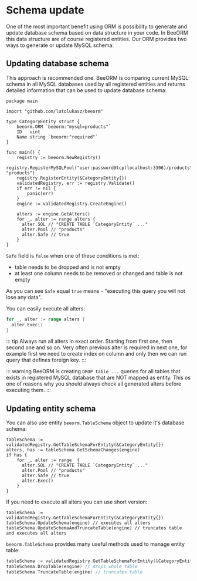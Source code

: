 # Schema update

One of the most important benefit using ORM is possibility to generate and 
update database schema based on data structure in your code.
In BeeORM this data structure are of course registered entities.
Our ORM provides two ways to generate or update MySQL schema:

##  Updating database schema

This approach is recommended one. BeeORM is comparing current MySQL
schema in all MySQL databases used by all registered entities 
and returns detailed information that can be used to update database schema:

```go{21}
package main

import "github.com/latolukasz/beeorm"

type CategoryEntity struct {
	beeorm.ORM `beeorm:"mysql=products"`
	ID   uint
    Name string `beeorm:"required"`
}

func main() {
    registry := beeorm.NewRegistry()
    registry.RegisterMySQLPool("user:password@tcp(localhost:3306)/products", "products")
    registry.RegisterEntity(&CategoryEntity{})
    validatedRegistry, err := registry.Validate()
    if err != nil {
        panic(err)
    }
    engine := validatedRegistry.CreateEngine()
    
    alters := engine.GetAlters()
    for _, alter := range alters {
      alter.SQL // "CREATE TABLE `CategoryEntity` ..."
      alter.Pool // "products"
      alter.Safe // true
	}
}  
```

`Safe` field is `false` when one of these conditions is met:
 * table needs to be dropped and is not empty
 * at least one column needs to be removed or changed and table is not empty

As you can see `Safe` equal `true` means - "executing this query you will not lose any data".

You can easily execute all alters:

```go
for _, alter := range alters {
  alter.Exec()
}
```

::: tip
Always run all alters in exact order. Starting from first one, then second one
and so on. Very often previous alter is required in next one, for example first
we need to create index on column and only then we can run query that defines 
foreign key.
:::

::: warning
BeeORM is creating `DROP table ...` queries for all tables that exists in registered
MySQL database that are NOT mapped as entity. This os one of reasons why you should always
check all generated alters before executing them.
:::

## Updating entity schema

You can also use entity `beeorm.TableSchema` object to update it's database schema:

```go{2}
tableSchema := validatedRegistry.GetTableSchemaForEntity(&CategoryEntity{})
alters, has := tableSchema.GetSchemaChanges(engine)
if has {
    for _, alter := range  {
      alter.SQL // "CREATE TABLE `CategoryEntity` ..."
      alter.Pool // "products"
      alter.Safe // true
      alter.Exec()
    }
}
```

If you need to execute all alters you can use short version:
```go{2-3}
tableSchema := validatedRegistry.GetTableSchemaForEntity(&CategoryEntity{})
tableSchema.UpdateSchema(engine) // executes all alters
tableSchema.UpdateSchemaAndTruncateTable(engine) // truncates table and executes all alters
```

`beeorm.TableSchema` provides many useful methods used to manage entity table:

```go
tableSchema := validatedRegistry.GetTableSchemaForEntity(&CategoryEntity{})
tableSchema.DropTable(engine) // drops whole table
tableSchema.TruncateTable(engine) // truncates table
```
